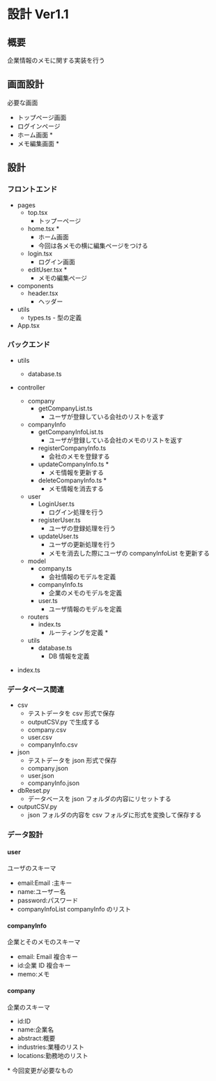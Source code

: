# 設計 Ver1.1

## 概要

企業情報のメモに関する実装を行う

## 画面設計

必要な画面

- トップページ画面
- ログインページ
- ホーム画面 \*
- メモ編集画面 \*

## 設計

### フロントエンド

- pages
  - top.tsx
    - トップーページ
  - home.tsx \*
    - ホーム画面
    - 今回は各メモの横に編集ページをつける
  - login.tsx
    - ログイン画面
  - editUser.tsx \*
    - メモの編集ページ
- components
  - header.tsx
    - ヘッダー
- utils
  - types.ts - 型の定義
- App.tsx

### バックエンド

- utils
  - database.ts
- controller

  - company
    - getCompanyList.ts
      - ユーザが登録している会社のリストを返す
  - companyInfo
    - getCompanyInfoList.ts
      - ユーザが登録している会社のメモのリストを返す
    - registerCompanyInfo.ts
      - 会社のメモを登録する
    - updateCompanyInfo.ts \*
      - メモ情報を更新する
    - deleteCompanyInfo.ts \*
      - メモ情報を消去する
  - user
    - LoginUser.ts
      - ログイン処理を行う
    - registerUser.ts
      - ユーザの登録処理を行う
    - updateUser.ts
      - ユーザの更新処理を行う
      - メモを消去した際にユーザの companyInfoList を更新する
  - model
    - company.ts
      - 会社情報のモデルを定義
    - companyInfo.ts
      - 企業のメモのモデルを定義
    - user.ts
      - ユーザ情報のモデルを定義
  - routers
    - index.ts
      - ルーティングを定義 \*
  - utils
    - database.ts
      - DB 情報を定義

- index.ts

### データベース関連

- csv
  - テストデータを csv 形式で保存
  - outputCSV.py で生成する
  - company.csv
  - user.csv
  - companyInfo.csv
- json
  - テストデータを json 形式で保存
  - company.json
  - user.json
  - companyInfo.json
- dbReset.py
  - データベースを json フォルダの内容にリセットする
- outputCSV.py
  - json フォルダの内容を csv フォルダに形式を変換して保存する

### データ設計

#### user

ユーザのスキーマ

- email:Email :主キー
- name:ユーザー名
- password:パスワード
- companyInfoList companyInfo のリスト

#### companyInfo

企業とそのメモのスキーマ

- email: Email 複合キー
- id:企業 ID 複合キー
- memo:メモ

#### company

企業のスキーマ

- id:ID
- name:企業名
- abstract:概要
- industries:業種のリスト
- locations:勤務地のリスト

\* 今回変更が必要なもの
